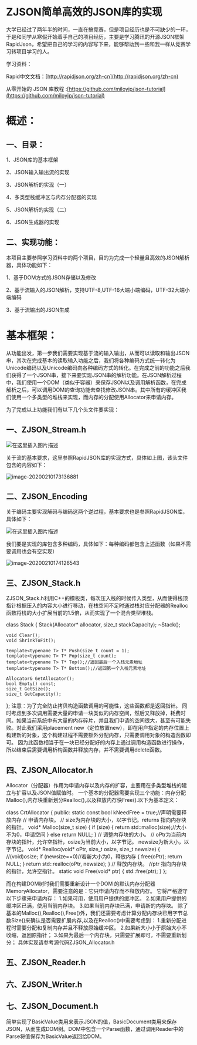 # ZJSON简单高效的JSON库的实现
大学已经过了两年半的时间，一直在搞竞赛，但是项目经历也是不可缺少的一环，于是和同学从寒假开始着手自己的项目经历，主要是学习腾讯的开源JSON框架RapidJson，希望把自己的学习的内容写下来，能够帮助到一些和我一样从竞赛学习转项目学习的人。

学习资料：

Rapid中文文档：[http://rapidjson.org/zh-cn](http://rapidjson.org/zh-cn)

从零开始的 JSON 库教程 :[https://github.com/miloyip/json-tutorial](https://github.com/miloyip/json-tutorial)
# 概述：
## 一、目录：
1、JSON库的基本框架

2、JSON输入输出流的实现

3、JSON解析的实现（一）

4、多类型栈缓冲区与内存分配器的实现

5、JSON解析的实现（二）

6、JSON生成器的实现 

## 二、实现功能：

本项目主要参照学习资料中的两个项目，目的为完成一个轻量且高效的JSON解析器，具体功能如下：

1、基于DOM方式的JSON存储以及修改

2、基于流输入的JSON解析，支持UTF-8,UTF-16大端小端编码，UTF-32大端小端编码

3、基于流输出的JSON生成

# 基本框架：

从功能出发，第一步我们需要实现基于流的输入输出，从而可以读取和输出JSON串，其次在完成基本的读取输入功能之后，我们将各种编码方式统一转化为Unicode编码以及Unicode编码向各种编码方式的转化。在完成之前的功能之后我们获得了一个JSON串，接下来要实现JSON串的解析功能。在JSON解析过程中，我们使用一个DOM（类似于容器）来保存JSON以及调用解析函数，在完成解析之后，可以调用DOM的查询功能去查找修改JSON串。其中所有的缓冲区我们使用一个多类型的堆栈来实现，而内存的分配使用Allocator来申请内存。

为了完成以上功能我们有以下几个头文件要实现：

## 一、ZJSON_Stream.h

![在这里插入图片描述](https://img-blog.csdnimg.cn/2020012819521817.png?x-oss-process=image/watermark,type_ZmFuZ3poZW5naGVpdGk,shadow_10,text_aHR0cHM6Ly9ibG9nLmNzZG4ubmV0L3o0NzI0MjE1MTk=,size_16,color_FFFFFF,t_70)

关于流的基本要求，这里参照RapidJSON库的实现方式，具体如上图，该头文件包含的内容如下：

![image-20200210173136881](https://github.com/z472421519/ZJSON-JSON-/blob/master/Picture/ZJSON_Encoding.PNG)

## 二、ZJSON_Encoding

关于编码主要实现解码与编码这两个逆过程，基本要求也是参照RapidJSON库，具体如下：

![在这里插入图片描述](https://img-blog.csdnimg.cn/20200129161929489.png?x-oss-process=image/watermark,type_ZmFuZ3poZW5naGVpdGk,shadow_10,text_aHR0cHM6Ly9ibG9nLmNzZG4ubmV0L3o0NzI0MjE1MTk=,size_16,color_FFFFFF,t_70)

我们要是实现的库包含多种编码，具体如下：每种编码都包含上述函数（如果不需要调用也会有空实现）

![image-20200210174126543](https://github.com/z472421519/ZJSON-JSON-/blob/master/Picture/ZJSON_Encoding.PNG)

## 三、ZJSON_Stack.h
ZJSON_Stack.h利用C++的模板类，每次压入栈的时候传入类型，从而使得栈顶指针根据压入的内容大小进行移动，在栈空间不足时通过栈对应分配器的Realloc函数将栈的大小扩展当前的1.5倍，从而实现了一个混合类型堆栈。

class Stack {
    Stack(Allocator* allocator, size_t stackCapacity);
    ~Stack();

    void Clear();
    void ShrinkToFit();
    
    template<typename T> T* Push(size_t count = 1);
    template<typename T> T* Pop(size_t count);
    template<typename T> T* Top();//返回最后一个入栈元素地址
    template<typename T> T* Bottom();//返回第一个入栈元素地址

    Allocator& GetAllocator();
    bool Empty() const;
    size_t GetSize();
    size_t GetCapacity();
};
注意：为了完全防止拷贝构造函数调用的可能性，这些函数都是返回指针。
同时考虑到多次调用需要大量的申请一块类似的内存空间，然后又释放掉，耗费时间。如果当前系统中有大量的内存碎片，并且我们申请的空间很大，甚至有可能失败。对此我们采用placement new（定位放置new），即在用户指定的内存位置上构建新的对象，这个构建过程不需要额外分配内存，只需要调用对象的构造函数即可。
因为此函数相当于在一块已经分配好的内存上通过调用构造函数进行操作，所以结束后需要调用析构函数并释放内存，并不需要调用delete函数。
## 四、ZJSON_Allocator.h
Allocator（分配器）作用为申请内存以及内存的扩容，主要用在多类型堆栈的建立与扩容以及JSON值赋值时。
一个基本的分配器需要实现三个功能：内存分配Malloc(),内存块重新划分Realloc(),以及释放内存快Free().以下为基本定义：

class CrtAllocator {
public:
	static const bool kNeedFree = true;//声明需要释放内存
// 申请内存块。
    // size为内存块的大小，以字节记。returns 指向内存块的指针。
	void* Malloc(size_t size) {
		if (size) {
			return std::malloc(size);//大小不为0，申请空间
		}
		else
			return NULL;
	}
// 调整内存块的大小。
//  oPtr为当前内存块的指针，允许空指针，osize为当前大小，以字节记。 newsize为新大小，以字节记。
	void* Realloc(void* oPtr, size_t osize, size_t newsize)
	{
		//(void)osize;
		if (newsize==0)//若新大小为0，释放内存
		{
			free(oPtr);
			return NULL;
		}
		return std::realloc(oPtr, newsize);
	}
// 释放内存块。
//ptr 指向内存块的指针，允许空指针。
	static void Free(void* ptr)
	{
		 std::free(ptr);
	}
};

而在构建DOM树时我们需要重新设计一个DOM 的默认内存分配器MemoryAllocator，需要注意的是：它只申请内存而不释放内存。
它将严格遵守以下步骤来申请内存：
1.如果可用，使用用户提供的缓冲区。
2.如果用户提供的缓冲区已满，使用当前内存块。
3.如果当前内存块已满，申请新的内存块。
除了基本的Malloc(),Realloc(),Free()外，我们还需要考虑计算分配内存块已用字节总数Size()来确认是否需要扩展内存,以及在Realloc()中需要考虑到：
1.重新分配进程时需要分配和复制内存并且不释放原始缓冲区。
2.如果新大小小于原始大小不收缩，返回原指针；
3.如果为最后一个内存块，只需要扩展即可，不需要重新划分；
具体实现请参考源代码ZJSON_Allocator.h
## 五、ZJSON_Reader.h

## 六、ZJSON_Writer.h

## 七、ZJSON_Document.h
简单实现了BasicValue类用来表示JSON的值，BasicDocument类用来保存JSON，从而生成DOM树。DOM中包含一个Parse函数，通过调用Reader中的Parse将值保存为BasicValue返回给DOM。
